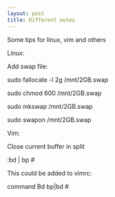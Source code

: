 ```yaml
---
layout: post
title: Different notes
---
```


Some tips for linux, vim and others

Linux:

Add swap file:

sudo fallocate -l 2g /mnt/2GB.swap

sudo chmod 600 /mnt/2GB.swap 

sudo mkswap /mnt/2GB.swap

sudo swapon /mnt/2GB.swap


Vim:

Close current buffer in split

:bd | bp #

This could be added to vimrc:

command Bd bp\|bd \#

